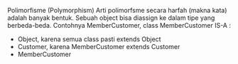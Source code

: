 Polimorfisme (Polymorphism)
Arti polimorfsme secara harfah (makna kata) adalah banyak bentuk. Sebuah object bisa diassign
ke dalam tipe yang berbeda-beda. Contohnya MemberCustomer, class MemberCustomer IS-A :
- Object, karena semua class pasti extends Object 
- Customer, karena MemberCustomer extends Customer 
- MemberCustomer